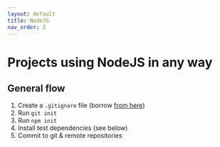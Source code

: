 ```yaml
---
layout: default
title: NodeJS
nav_order: 3
---
```


# Projects using NodeJS in any way

## General flow

1. Create a `.gitignore` file (borrow [from here](https://github.com/github/gitignore/blob/master/Node.gitignore))
2. Run `git init`
3. Run `npm init`
4. Install test dependencies (see below)
5. Commit to git & remote repositories

